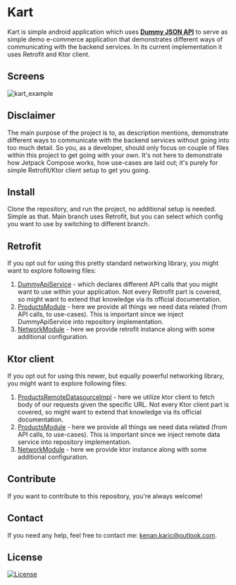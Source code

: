 # Kart
Kart is simple android application which uses [**Dummy JSON API**](https://dummyjson.com/) to serve as simple demo e-commerce application that demonstrates different ways of communicating with the backend services. In its current implementation it uses Retrofit and Ktor client.

## Screens
![kart_example](https://user-images.githubusercontent.com/30006970/235842818-36e59fe8-8b07-4eec-97a7-b7fbd890f730.jpg)

## Disclaimer
The main purpose of the project is to, as description mentions, demonstrate different ways to communicate with the backend services without going into too much detail. So you, as a developer, should only focus on couple of files within this project to get going with your own. It's not here to demonstrate how Jetpack Compose works, how use-cases are laid out; it's purely for simple Retrofit/Ktor client setup to get you going.

## Install

Clone the repository, and run the project, no additional setup is needed. Simple as that. Main branch uses Retrofit, but you can select which config you want to use by switching to different branch.

## Retrofit
If you opt out for using this pretty standard networking library, you might want to explore following files:
1. [DummyApiService](https://github.com/primepixel/Kart/blob/main/app/src/main/java/io/aethibo/kart/features/shared/data/remote/api/DummyApiService.kt) - which declares different API calls that you might want to use within your application. Not every Retrofit part is covered, so might want to extend that knowledge via its official documentation.
2. [ProductsModule](https://github.com/primepixel/Kart/blob/main/app/src/main/java/io/aethibo/kart/features/shared/data/di/ProductsModule.kt) - here we provide all things we need data related (from API calls, to use-cases). This is important since we inject DummyApiService into repository implementation.
3. [NetworkModule](https://github.com/primepixel/Kart/blob/main/app/src/main/java/io/aethibo/kart/core/network/NetworkModule.kt) - here we provide retrofit instance along with some additional configuration.

## Ktor client
If you opt out for using this newer, but equally powerful networking library, you might want to explore following files:
1. [ProductsRemoteDatasourceImpl](https://github.com/primepixel/Kart/blob/feature/ktor/app/src/main/java/io/aethibo/kart/features/shared/data/remote/ProductsRemoteDatasourceImpl.kt) - here we utilize ktor client to fetch body of our requests given the specific URL. Not every Ktor client part is covered, so might want to extend that knowledge via its official documentation.
2. [ProductsModule](https://github.com/primepixel/Kart/blob/main/app/src/main/java/io/aethibo/kart/features/shared/data/di/ProductsModule.kt) - here we provide all things we need data related (from API calls, to use-cases). This is important since we inject remote data service into repository implementation.
3. [NetworkModule](https://github.com/primepixel/Kart/blob/main/app/src/main/java/io/aethibo/kart/core/network/NetworkModule.kt) - here we provide ktor instance along with some additional configuration.

## Contribute

If you want to contribute to this repository, you're always welcome!

## Contact

If you need any help, feel free to contact me: kenan.karic@outlook.com.

## License
[![License](https://img.shields.io/badge/License-Apache%202.0-blue.svg)](https://opensource.org/licenses/Apache-2.0)
